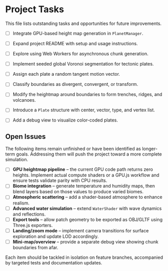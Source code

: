 # Project Tasks

This file lists outstanding tasks and opportunities for future improvements.


- [ ] Integrate GPU-based height map generation in `PlanetManager`.

- [ ] Expand project README with setup and usage instructions.
- [ ] Explore using Web Workers for asynchronous chunk generation.
- [ ] Implement seeded global Voronoi segmentation for tectonic plates.
- [ ] Assign each plate a random tangent motion vector.
- [ ] Classify boundaries as divergent, convergent, or transform.
- [ ] Modify the heightmap around boundaries to form trenches, ridges, and volcanoes.
- [ ] Introduce a `Plate` structure with center, vector, type, and vertex list.
- [ ] Add a debug view to visualize color-coded plates.


## Open Issues

The following items remain unfinished or have been identified as longer-term goals. Addressing them will push the project toward a more complete simulation.

- [ ] **GPU heightmap pipeline** – the current GPU code path returns zero heights. Implement actual compute shaders or a GPU.js workflow and ensure tests validate parity with CPU results.
- [ ] **Biome integration** – generate temperature and humidity maps, then blend layers based on those values to produce varied biomes.
- [ ] **Atmospheric scattering** – add a shader-based atmosphere to enhance realism.
- [ ] **Advanced water simulation** – extend `WaterShader` with wave dynamics and reflections.
- [ ] **Export tools** – allow patch geometry to be exported as OBJ/GLTF using Three.js exporters.
- [ ] **Landing/zoom mode** – implement camera transitions for surface exploration and update LOD accordingly.
- [ ] **Mini-map/overview** – provide a separate debug view showing chunk boundaries from afar.

Each item should be tackled in isolation on feature branches, accompanied by targeted tests and documentation updates.

